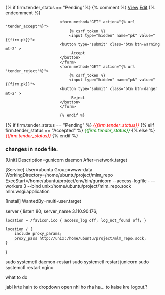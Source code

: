 {% if firm.tender_status == "Pending"%}
                            {% comment %} <a href="" class="btn btn-primary">View</a>
                            <a href="" class="btn btn-success mt-2">Edit</a> {% endcomment %}
                            
                            <form method="GET" action="{% url 'tender_accept'%}">
                                {% csrf_token %}
                                <input type="hidden" name="pk" value="{{firm.pk}}">
                            <button type="submit" class="btn btn-warning mt-2" >
                                 Accept
                            </button>
                            </form>
                            <form method="GET" action="{% url 'tender_reject'%}">
                                {% csrf_token %}
                                <input type="hidden" name="pk" value="{{firm.pk}}">
                            <button type="submit" class="btn btn-danger mt-2" >
                                 Reject
                            </button>
                            </form>
                           
                            {% endif %}

{% if firm.tender_status == "Pending" %}
                            <i class="fa fa-square-o" aria-hidden="true" style="color: red"> {{firm.tender_status}}</i>
                            {% elif firm.tender_status == "Accepted" %}
                            <i class="fa fa-check-square-o" aria-hidden="true" style="color: green;"> {{firm.tender_status}}</i>
                            {% else %}
                            <i class="fa fa-times" aria-hidden="true" style="color: red;"> {{firm.tender_status}}</i>
                            {% endif %}


### changes in node file.


[Unit]
Description=gunicorn daemon
After=network.target

[Service]
User=ubuntu
Group=www-data
WorkingDirectory=/home/ubuntu/project/mlm_repo
ExecStart=/home/ubuntu/project/env/bin/gunicorn --access-logfile - --workers 3 --bind unix:/home/ubuntu/project/mlm_repo.sock mlm.wsgi:application

[Install]
WantedBy=multi-user.target

server {
    listen 80;
    server_name 3.110.90.176;

    location = /favicon.ico { access_log off; log_not_found off; }

    location / {
        include proxy_params;
        proxy_pass http://unix:/home/ubuntu/project/mlm_repo.sock;
    }
}

sudo systemctl daemon-restart
sudo systemctl restart junicorn
sudo systemctl restart nginx




what to do

jabl krte hain to dropdown open nhi ho rha ha... to kaise kre logout.?
